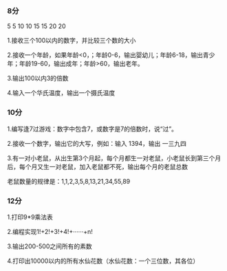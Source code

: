 ### 8分

5 5 10 10 15 15 20 20 

1.接收三个100以内的数字，并比较三个数的大小

2.接收一个年龄，如果年龄<0，；年龄0-6，输出婴幼儿；年龄6-18，输出青少年；年龄19-60，输出成年；年龄>60，输出老年。

3.输出100以内3的倍数

4.输入一个华氏温度，输出一个摄氏温度



### 10分

1.编写逢7过游戏：数字中包含7，或数字是7的倍数时，说“过”。

2.接收一个数字，输出它的大写，例如：输入  1394，输出   一三九四

3.有一对小老鼠，从出生第3个月起，每个月都生一对老鼠，小老鼠长到第三个月后，每个月又生一对老鼠，加入老鼠都不死，输出每个月的老鼠总数

老鼠数量的规律是：1,1,2,3,5,8,13,21,34,55,89



### 12分

1.打印9*9乘法表

2.编程实现1!+2!+3!+4!+······+n!

3.输出200-500之间所有的素数

4.打印出10000以内的所有水仙花数（水仙花数：一个三位数，其各位）